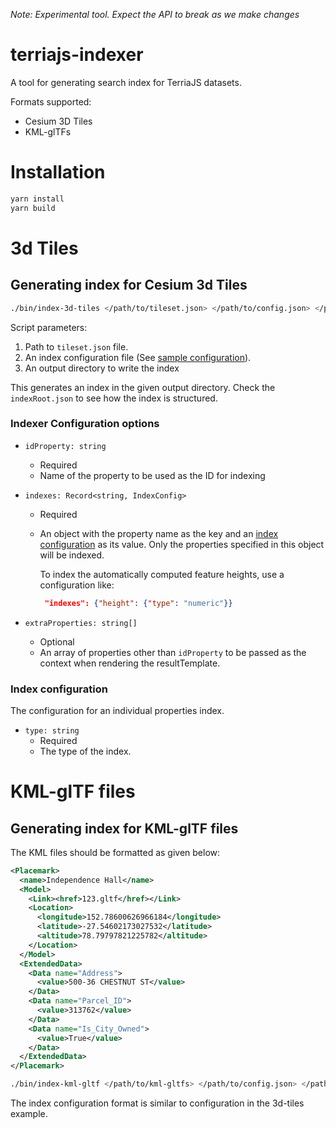 *Note: Experimental tool. Expect the API to break as we make changes*

# terriajs-indexer

A tool for generating search index for TerriaJS datasets. 

Formats supported:
 * Cesium 3D Tiles
 * KML-glTFs


# Installation

```bash
yarn install
yarn build
```

# 3d Tiles

## Generating index for Cesium 3d Tiles

```bash
./bin/index-3d-tiles </path/to/tileset.json> </path/to/config.json> </path/to/output/directory>
```

Script parameters:
  1) Path to `tileset.json` file.
  2) An index configuration file (See [sample configuration](samples/3dtiles-config.json)).
  3) An output directory to write the index

This generates an index in the given output directory. Check the `indexRoot.json` to see how the index is structured.


### Indexer Configuration options

- `idProperty: string`
  - Required
  - Name of the property to be used as the ID for indexing

- `indexes: Record<string, IndexConfig>`
  - Required
  - An object with the property name as the key and an [index
    configuration](#index-configuration) as its value. Only the properties
    specified in this object will be indexed. 
    
    To index the automatically computed feature heights, use a configuration like:
    ```json
     "indexes": {"height": {"type": "numeric"}}
    ```

- `extraProperties: string[]`
  - Optional
  - An array of properties other than `idProperty` to be passed as the context
    when rendering the resultTemplate.

### Index configuration

The configuration for an individual properties index.

- `type: string`
  - Required
  - The type of the index.
  

# KML-glTF files

## Generating index for KML-glTF files

The KML files should be formatted as given below:
```xml
<Placemark>
  <name>Independence Hall</name>
  <Model>
    <Link><href>123.gltf</href></Link>
    <Location>
      <longitude>152.78600626966184</longitude>
      <latitude>-27.54602173027532</latitude>
      <altitude>78.79797821225782</altitude>
    </Location>
  </Model>
  <ExtendedData>                       
    <Data name="Address">
      <value>500-36 CHESTNUT ST</value>
    </Data>
    <Data name="Parcel_ID">
      <value>313762</value>
    </Data>
    <Data name="Is_City_Owned">
      <value>True</value>
    </Data>
  </ExtendedData> 
</Placemark>
```

```bash
./bin/index-kml-gltf </path/to/kml-gltfs> </path/to/config.json> </path/to/output/directory>
```

The index configuration format is similar to configuration in the 3d-tiles example.
